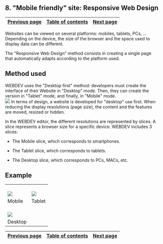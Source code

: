 
## 8. "Mobile friendly" site: Responsive Web Design
			

| [Previous page](../Concepts_WB/1410087118.md) | [Table of contents](../Concepts_WB/1410087102.md) | [Next page](../Concepts_WB/1410087120.md) |
| --- | --- | --- |



<a name="NOTE1"></a>
<a name="NOTE1_1"></a>
Websites can be viewed on several platforms: mobiles, tablets, PCs, ... Depending on the device, the size of the browser and the space used to display data can be different.

The "Responsive Web Design" method consists in creating a single page that automatically adapts according to the platform used.

<a name="NOTE2"></a>
<a name="NOTE2_1"></a>


## Method used
<a name="method_used_ELTTEXTE000150"></a>
WEBDEV uses the "Desktop first" method: developers must create the interface of their Website in "Desktop" mode. Then, they can create the version in "Tablet" mode, and finally, in "Mobile" mode.<br>![](https://doc.pcsoft.fr/en-US/images/image.awp?langid=3&name=Responsive.gif)
In terms of design, a website is developed for "desktop" use first. When reducing the display resolutions (page size), the content and the features are moved, resized or hidden.

In the WEBDEV editor, the different resolutions are represented by slices. A slice represents a browser size for a specific device. WEBDEV includes 3 slices:

- The Mobile slice, which corresponds to smartphones.

- The Tablet slice, which corresponds to tablets.

- The Desktop slice, which corresponds to PCs, MACs, etc.




<a name="NOTE3"></a>
<a name="NOTE3_1"></a>


## Example
<a name="example_ELTTEXTE000174"></a>



|   |   |
| --- | --- |
| <br>![](https://doc.pcsoft.fr/en-US/images/image.awp?langid=3&name=P2_Responsive%20Web%20Design%20-%20HC%20N%B0003.gif&type=thumb)<br> | <br>![](https://doc.pcsoft.fr/en-US/images/image.awp?langid=3&name=P2_Responsive%20Web%20Design%20-%20HC%20N%B0002.gif&type=thumb)<br> |
| Mobile | Tablet |
| <br>![](https://doc.pcsoft.fr/en-US/images/image.awp?langid=3&name=P2_Responsive%20Web%20Design%20-%20HC%20N%B0001.gif&type=thumb)<br> |
| Desktop |



| [Previous page](../Concepts_WB/1410087118.md) | [Table of contents](../Concepts_WB/1410087102.md) | [Next page](../Concepts_WB/1410087120.md) |
| --- | --- | --- |




